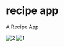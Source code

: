 # recipe app

A Recipe App

![2](https://user-images.githubusercontent.com/77003100/177797457-d29e0bd3-bd0f-4068-bfb4-ad932eb7e7bf.png) ![1](https://user-images.githubusercontent.com/77003100/177797480-b681ec54-2994-4012-af21-8da0b12472b3.png)
